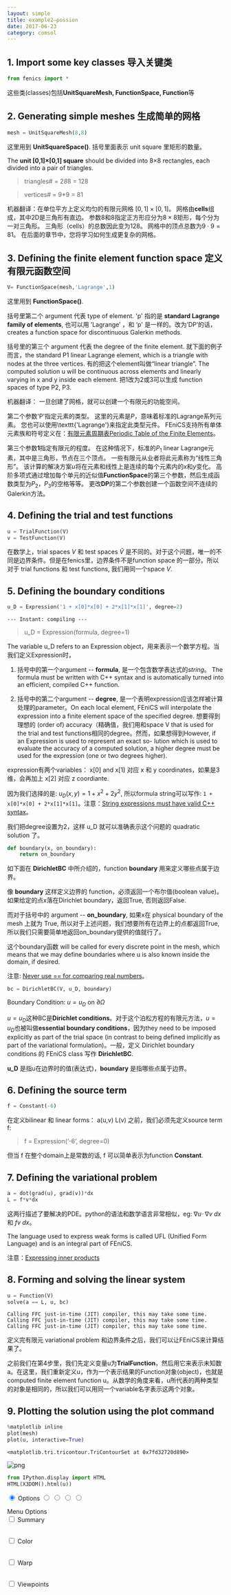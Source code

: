 ```yaml
---
layout: simple
title: example2—possion
date: 2017-06-23
category: comsol
---
```



## 1. Import some key classes 导入关键类


```python
from fenics import *
```

这些类(classes)包括**UnitSquareMesh, FunctionSpace, Function**等

## 2. Generating simple meshes 生成简单的网格


```python
mesh = UnitSquareMesh(8,8)
```

这里用到 **UnitSquareSpace()**. 括号里面表示 unit square 里矩形的数量。

The **unit [0,1]×[0,1] square** should be divided into 8×8 rectangles, each divided into a pair of triangles.

>triangles# = 2*8*8 = 128

>vertices# = 9*9 = 81

机器翻译：在单位平方上定义均匀的有限元网格
$[0,1]\times [0,1]$。 网格由**cells**组成，其中2D是三角形有直边。 
参数8和8指定正方形应分为$8\times 8$矩形，每个分为一对三角形。 
三角形（cells）的总数因此变为128。 网格中的顶点总数为$9\cdot 9=81$。
在后面的章节中，您将学习如何生成更复杂的网格。

## 3. Defining the finite element function space 定义有限元函数空间


```python
V= FunctionSpace(mesh,'Lagrange',1)
```

这里用到 **FunctionSpace()**.

括号里第二个 argument 代表 type of element. 'p' 指的是 **standard Lagrange family of elements**, 也可以用 ’Lagrange’ ，和 ‘p' 是一样的。改为’DP’的话，creates a function space for discontinuous Galerkin methods.

括号里的第三个 argument 代表 the degree of the finite element. 就下面的例子而言，the standard P1 linear Lagrange element, which is a triangle with nodes at the three vertices. 有的把这个element叫做“linear triangle”. The computed solution u will be continuous across elements and linearly varying in x and y inside each element. 把1改为2或3可以生成 function spaces of type P2, P3.

机器翻译：
一旦创建了网格，就可以创建一个有限元的功能空间。

第二个参数'P'指定元素的类型。
这里的元素是$P$，意味着标准的Lagrange系列元素。 
您也可以使用\texttt{'Lagrange'}来指定此类型元件。 
FEniCS支持所有单体元素族和符号定义在：[有限元素周期表Periodic Table of the Finite Elements](https://www.femtable.org)。

第三个参数**1**指定有限元的程度。 在这种情况下，标准的$P_1$ linear Lagrange元素，其中是三角形，节点在三个顶点。 
一些有限元从业者将此元素称为“线性三角形”。
该计算的解决方案$u$将在元素和线性上是连续的每个元素内的$x$和$y$变化。 
高阶多项式通过增加每个单元的近似值**FunctionSpace**的第三个参数，然后生成函数类型为$P_2$，$P_3$的空格等等。
更改**DP**的第二个参数创建一个函数空间不连续的Galerkin方法。

## 4. Defining the trial and test functions


```python
u = TrialFunction(V)
v = TestFunction(V)
```

在数学上，trial spaces $V$ 和 test spaces $\hat V$ 是不同的。对于这个问题，唯一的不同是边界条件。但是在fenics里，边界条件不是function space 的一部分。所以对于 trial functions 和 test functions, 我们用同一个space $V$.

## 5. Defining the boundary conditions


```python
u_D = Expression('1 + x[0]*x[0] + 2*x[1]*x[1]', degree=2)
```

    --- Instant: compiling ---


> u_D = Expression(formula, degree=1)

The variable u_D refers to an Expression object，用来表示一个数学方程。当我们定义Expression时，
1. 括号中的第一个argument -- **formula**, 是一个包含数学表达式的*string*。 The formula must be written with C++ syntax and is automatically turned into an efficient, compiled C++ function.

2. 括号中的第二个argument -- **degree**, 是一个表明expression应该怎样被计算处理的parameter。On each local element, FEniCS will interpolate the expression into a finite element space of the specified degree. 想要得到理想的 (order of) accuracy（精确值，我们用和space V that is used for the trial and test functions相同的degree。然而，如果想得到However, if an Expression is used to represent an exact so- lution which is used to evaluate the accuracy of a computed solution, a higher degree must be used for the expression (one or two degrees higher).

expression有两个variables： x[0] and x[1] 对应 x 和 y coordinates，如果是3维，会再加上 x[2] 对应 z coordiante. 

因为我们选择的是: $u_D(x,y)=1+x^2+2y^2$, 所以formula string可以写作: `1 + x[0]*x[0] + 2*x[1]*x[1]`。注意：[String expressions must have valid C++ syntax](liuxin.in)。

我们把degree设置为2，这样 u_D 就可以准确表示这个问题的 quadratic solution 了。


```python
def boundary(x, on_boundary):
    return on_boundary
```

如下面在 **DirichletBC** 中所介绍的，function **boundary** 用来定义哪些点属于边界。

像 **boundary** 这样定义边界的 function，必须返回一个布尔值(boolean value)。如果给定的点x落在Dirichlet boundary，返回True, 否则返回False.

而对于括号中的 argument -- **on_boundary**, 如果x在 physical boundary of the mesh 上就为 True, 所以对于上述问题，我们想要所有在边界上的点都返回True, 所以我们只需要简单地返回on_boundary提供的值就行了。

这个boundary函数 will be called for every discrete point in the mesh, which means that we may define boundaries where u is also known inside the domain, if desired.

注意: [Never use == for comparing real numbers](liuxin.in)。


```python
bc = DirichletBC(V, u_D, boundary)
```

Boundary Condition: $u = u_D$ on $\partial \Omega$

$u = u_D$这种BC是**Dirichlet conditions**。对于这个泊松方程的有限元方法，$u = u_D$也被叫做**essential boundary conditions**，因为they need to be imposed explicitly as part of the trial space (in contrast to being defined implicitly as part of the variational formulation)。一般，定义 Dirichlet boundary conditions 的 FEniCS class 写作 **DirichletBC**.


**u_D** 是指u在边界时的值(表达式)，**boundary** 是指哪些点属于边界。

## 6. Defining the source term


```python
f = Constant(-6)
```

在定义bilinear 和 linear forms： a(u,v) L(v) 之前，我们必须先定义source term f:
> f = Expression(’-6’, degree=0)

但当 f 在整个domain上是常数的话, f 可以简单表示为function **Constant**.

## 7. Defining the variational problem


```python
a = dot(grad(u), grad(v))*dx
L = f*v*dx
```

这两行描述了要解决的PDE。python的语法和数学语言非常相似，eg:  $\nabla u \!\cdot\!\! \nabla v \ dx$ 和 $fv\ dx$。

The language used to express weak forms is called UFL (Unified Form Language) and is an integral part of FEniCS.

注意：[Expressing inner products](liuxin.in)

## 8. Forming and solving the linear system


```python
u = Function(V)
solve(a == L, u, bc)
```

    Calling FFC just-in-time (JIT) compiler, this may take some time.
    Calling FFC just-in-time (JIT) compiler, this may take some time.
    Calling FFC just-in-time (JIT) compiler, this may take some time.


定义完有限元 variational problem 和边界条件之后，我们可以让FEniCS来计算结果了。

之前我们在第4步里，我们先定义变量u为**TrialFunction**，然后用它来表示未知数a。在这里，我们重新定义u，作为一个表示结果的Function对象(object)，也就是computed finite element function u。从数学的角度来看，u所代表的两种类型的对象是相同的，所以我们可以用同一个variable名字表示这两个对象。

## 9. Plotting the solution using the plot command


```python
%matplotlib inline
plot(mesh)
plot(u, interactive=True)
```




    <matplotlib.tri.tricontour.TriContourSet at 0x7fd32720d890>




![png](http://wx2.sinaimg.cn/mw690/8db2c8cbgy1fhasmtkejmj207a070jrs.jpg)



```python
from IPython.display import HTML 
HTML(X3DOM().html(u))
```




<!DOCTYPE html>
<html>
  <head>
    <meta http-equiv="content-type" content="text/html;charset=UTF-8" />
    <meta name="generator" content="FEniCS/DOLFIN (http://fenicsproject.org)" />
    <title>FEniCS/DOLFIN X3DOM plot</title>
    <script type="text/javascript" src="https://www.x3dom.org/download/x3dom.js"></script>
    <script type="text/javascript" src="https://code.jquery.com/jquery-3.1.0.js"></script>
    <script type="text/javascript" src="https://rawgit.com/plscott/fenics-x3dom/master/x3dom_support.js"></script>
    <link rel="stylesheet" type="text/css" href="https://www.x3dom.org/download/x3dom.css" />
    <link rel="stylesheet" type="text/css" href="https://rawgit.com/plscott/fenics-x3dom/master/x3dom_support.css" />
  </head>
  <body>
    <x3d showStat="false" xmlns="http://www.web3d.org/specifications/x3d-namespace" width="500.000000px" height="400.000000px">
      <scene>
        <shape>
          <appearance>
            <material diffuseColor="1.000000 1.000000 1.000000" emissiveColor="0.000000 0.000000 0.000000" specularColor="0.000000 0.000000 0.000000" ambientIntensity="0" shininess="0.5" transparency="0"></material>
          </appearance>
          <indexedFaceSet solid="false" colorPerVertex="true" coordIndex="0 1 10 -1 0 9 10 -1 1 2 11 -1 1 10 11 -1 2 3 12 -1 2 11 12 -1 3 4 13 -1 3 12 13 -1 4 5 14 -1 4 13 14 -1 5 6 15 -1 5 14 15 -1 6 7 16 -1 6 15 16 -1 7 8 17 -1 7 16 17 -1 9 10 19 -1 9 18 19 -1 10 11 20 -1 10 19 20 -1 11 12 21 -1 11 20 21 -1 12 13 22 -1 12 21 22 -1 13 14 23 -1 13 22 23 -1 14 15 24 -1 14 23 24 -1 15 16 25 -1 15 24 25 -1 16 17 26 -1 16 25 26 -1 18 19 28 -1 18 27 28 -1 19 20 29 -1 19 28 29 -1 20 21 30 -1 20 29 30 -1 21 22 31 -1 21 30 31 -1 22 23 32 -1 22 31 32 -1 23 24 33 -1 23 32 33 -1 24 25 34 -1 24 33 34 -1 25 26 35 -1 25 34 35 -1 27 28 37 -1 27 36 37 -1 28 29 38 -1 28 37 38 -1 29 30 39 -1 29 38 39 -1 30 31 40 -1 30 39 40 -1 31 32 41 -1 31 40 41 -1 32 33 42 -1 32 41 42 -1 33 34 43 -1 33 42 43 -1 34 35 44 -1 34 43 44 -1 36 37 46 -1 36 45 46 -1 37 38 47 -1 37 46 47 -1 38 39 48 -1 38 47 48 -1 39 40 49 -1 39 48 49 -1 40 41 50 -1 40 49 50 -1 41 42 51 -1 41 50 51 -1 42 43 52 -1 42 51 52 -1 43 44 53 -1 43 52 53 -1 45 46 55 -1 45 54 55 -1 46 47 56 -1 46 55 56 -1 47 48 57 -1 47 56 57 -1 48 49 58 -1 48 57 58 -1 49 50 59 -1 49 58 59 -1 50 51 60 -1 50 59 60 -1 51 52 61 -1 51 60 61 -1 52 53 62 -1 52 61 62 -1 54 55 64 -1 54 63 64 -1 55 56 65 -1 55 64 65 -1 56 57 66 -1 56 65 66 -1 57 58 67 -1 57 66 67 -1 58 59 68 -1 58 67 68 -1 59 60 69 -1 59 68 69 -1 60 61 70 -1 60 69 70 -1 61 62 71 -1 61 70 71 -1 63 64 73 -1 63 72 73 -1 64 65 74 -1 64 73 74 -1 65 66 75 -1 65 74 75 -1 66 67 76 -1 66 75 76 -1 67 68 77 -1 67 76 77 -1 68 69 78 -1 68 77 78 -1 69 70 79 -1 69 78 79 -1 70 71 80 -1 70 79 80 -1 ">
            <coordinate point="0 0 0 0.125 0 0 0.25 0 0 0.375 0 0 0.5 0 0 0.625 0 0 0.75 0 0 0.875 0 0 1 0 0 0 0.125 0 0.125 0.125 0 0.25 0.125 0 0.375 0.125 0 0.5 0.125 0 0.625 0.125 0 0.75 0.125 0 0.875 0.125 0 1 0.125 0 0 0.25 0 0.125 0.25 0 0.25 0.25 0 0.375 0.25 0 0.5 0.25 0 0.625 0.25 0 0.75 0.25 0 0.875 0.25 0 1 0.25 0 0 0.375 0 0.125 0.375 0 0.25 0.375 0 0.375 0.375 0 0.5 0.375 0 0.625 0.375 0 0.75 0.375 0 0.875 0.375 0 1 0.375 0 0 0.5 0 0.125 0.5 0 0.25 0.5 0 0.375 0.5 0 0.5 0.5 0 0.625 0.5 0 0.75 0.5 0 0.875 0.5 0 1 0.5 0 0 0.625 0 0.125 0.625 0 0.25 0.625 0 0.375 0.625 0 0.5 0.625 0 0.625 0.625 0 0.75 0.625 0 0.875 0.625 0 1 0.625 0 0 0.75 0 0.125 0.75 0 0.25 0.75 0 0.375 0.75 0 0.5 0.75 0 0.625 0.75 0 0.75 0.75 0 0.875 0.75 0 1 0.75 0 0 0.875 0 0.125 0.875 0 0.25 0.875 0 0.375 0.875 0 0.5 0.875 0 0.625 0.875 0 0.75 0.875 0 0.875 0.875 0 1 0.875 0 0 1 0 0.125 1 0 0.25 1 0 0.375 1 0 0.5 1 0 0.625 1 0 0.75 1 0 0.875 1 0 1 1 0 "></coordinate>
            <metadata min_value="1.000000" max_value="4.000000" color_map="0.000000 0.000000 1.000000 0.000000 0.000062 0.999908 0.000002 0.000246 0.999635 0.000006 0.000554 0.999183 0.000015 0.000984 0.998554 0.000030 0.001537 0.997753 0.000051 0.002213 0.996781 0.000081 0.003012 0.995642 0.000121 0.003933 0.994339 0.000171 0.004976 0.992873 0.000234 0.006142 0.991248 0.000311 0.007429 0.989467 0.000402 0.008839 0.987532 0.000510 0.010369 0.985446 0.000635 0.012021 0.983211 0.000778 0.013793 0.980831 0.000942 0.015686 0.978308 0.001126 0.017699 0.975644 0.001332 0.019831 0.972843 0.001562 0.022084 0.969907 0.001816 0.024455 0.966837 0.002096 0.026944 0.963638 0.002402 0.029552 0.960311 0.002737 0.032277 0.956860 0.003099 0.035119 0.953285 0.003492 0.038077 0.949591 0.003916 0.041152 0.945780 0.004371 0.044342 0.941853 0.004859 0.047646 0.937814 0.005382 0.051065 0.933664 0.005939 0.054597 0.929407 0.006531 0.058242 0.925044 0.007161 0.061999 0.920579 0.007828 0.065868 0.916013 0.008533 0.069847 0.911348 0.009278 0.073936 0.906588 0.010063 0.078134 0.901734 0.010890 0.082441 0.896788 0.011758 0.086855 0.891754 0.012668 0.091375 0.886632 0.013623 0.096002 0.881426 0.014621 0.100733 0.876138 0.015665 0.105568 0.870769 0.016754 0.110507 0.865323 0.017890 0.115547 0.859800 0.019073 0.120688 0.854204 0.020304 0.125930 0.848537 0.021583 0.131270 0.842800 0.022912 0.136708 0.836996 0.024291 0.142243 0.831126 0.025720 0.147874 0.825194 0.027200 0.153600 0.819200 0.028732 0.159419 0.813147 0.030316 0.165331 0.807038 0.031953 0.171333 0.800873 0.033643 0.177426 0.794655 0.035387 0.183607 0.788386 0.037185 0.189875 0.782068 0.039039 0.196230 0.775703 0.040947 0.202670 0.769292 0.042911 0.209193 0.762838 0.044932 0.215798 0.756343 0.047009 0.222484 0.749808 0.049143 0.229250 0.743235 0.051335 0.236093 0.736626 0.053584 0.243013 0.729983 0.055891 0.250008 0.723307 0.058257 0.257077 0.716601 0.060681 0.264217 0.709867 0.063165 0.271428 0.703105 0.065708 0.278709 0.696318 0.068311 0.286056 0.689507 0.070973 0.293470 0.682674 0.073695 0.300947 0.675821 0.076478 0.308487 0.668950 0.079321 0.316088 0.662061 0.082225 0.323748 0.655157 0.085190 0.331466 0.648240 0.088216 0.339239 0.641310 0.091302 0.347066 0.634370 0.094450 0.354946 0.627420 0.097660 0.362876 0.620464 0.100930 0.370854 0.613501 0.104262 0.378879 0.606534 0.107656 0.386949 0.599564 0.111111 0.395062 0.592593 0.114628 0.403216 0.585621 0.118206 0.411408 0.578651 0.121845 0.419638 0.571684 0.125546 0.427903 0.564721 0.129309 0.436202 0.557764 0.133132 0.444531 0.550814 0.137017 0.452889 0.543872 0.140963 0.461274 0.536940 0.144970 0.469685 0.530019 0.149038 0.478117 0.523110 0.153167 0.486571 0.516215 0.157356 0.495043 0.509335 0.161605 0.503531 0.502470 0.165914 0.512033 0.495624 0.170283 0.520546 0.488796 0.174712 0.529069 0.481987 0.179200 0.537600 0.475200 0.183747 0.546135 0.468435 0.188353 0.554673 0.461693 0.193017 0.563212 0.454975 0.197740 0.571748 0.448283 0.202520 0.580279 0.441618 0.207358 0.588804 0.434981 0.212252 0.597319 0.428372 0.217203 0.605823 0.421793 0.222211 0.614312 0.415245 0.227274 0.622784 0.408728 0.232392 0.631237 0.402245 0.237566 0.639668 0.395796 0.242793 0.648074 0.389381 0.248075 0.656453 0.383002 0.253410 0.664803 0.376660 0.258797 0.673120 0.370355 0.264237 0.681402 0.364089 0.269729 0.689647 0.357862 0.275271 0.697851 0.351676 0.280864 0.706012 0.345530 0.286507 0.714127 0.339426 0.292199 0.722193 0.333366 0.297940 0.730207 0.327348 0.303729 0.738168 0.321375 0.309565 0.746071 0.315447 0.315447 0.753914 0.309565 0.321375 0.761694 0.303729 0.327348 0.769408 0.297940 0.333366 0.777053 0.292199 0.339426 0.784627 0.286507 0.345530 0.792126 0.280864 0.351676 0.799547 0.275271 0.357862 0.806887 0.269729 0.364089 0.814143 0.264237 0.370355 0.821313 0.258797 0.376660 0.828392 0.253410 0.383002 0.835378 0.248075 0.389381 0.842268 0.242793 0.395796 0.849058 0.237566 0.402245 0.855746 0.232392 0.408728 0.862328 0.227274 0.415245 0.868801 0.222211 0.421793 0.875161 0.217203 0.428372 0.881406 0.212252 0.434981 0.887531 0.207358 0.441618 0.893535 0.202520 0.448283 0.899413 0.197740 0.454975 0.905162 0.193017 0.461693 0.910778 0.188353 0.468435 0.916259 0.183747 0.475200 0.921600 0.179200 0.481987 0.926799 0.174712 0.488796 0.931851 0.170283 0.495624 0.936754 0.165914 0.502470 0.941503 0.161605 0.509335 0.946096 0.157356 0.516215 0.950528 0.153167 0.523110 0.954797 0.149038 0.530019 0.958898 0.144970 0.536940 0.962827 0.140963 0.543872 0.966582 0.137017 0.550814 0.970158 0.133132 0.557764 0.973552 0.129309 0.564721 0.976759 0.125546 0.571684 0.979777 0.121845 0.578651 0.982602 0.118206 0.585621 0.985229 0.114628 0.592593 0.987654 0.111111 0.599564 0.989875 0.107656 0.606534 0.991887 0.104262 0.613501 0.993686 0.100930 0.620464 0.995268 0.097660 0.627420 0.996630 0.094450 0.634370 0.997767 0.091302 0.641310 0.998675 0.088216 0.648240 0.999351 0.085190 0.655157 0.999790 0.082225 0.662061 0.999988 0.079321 0.668950 0.999942 0.076478 0.675821 0.999646 0.073695 0.682674 0.999098 0.070973 0.689507 0.998292 0.068311 0.696318 0.997226 0.065708 0.703105 0.995893 0.063165 0.709867 0.994291 0.060681 0.716601 0.992415 0.058257 0.723307 0.990261 0.055891 0.729983 0.987825 0.053584 0.736626 0.985101 0.051335 0.743235 0.982087 0.049143 0.749808 0.978777 0.047009 0.756343 0.975167 0.044932 0.762838 0.971253 0.042911 0.769292 0.967030 0.040947 0.775703 0.962494 0.039039 0.782068 0.957641 0.037185 0.788386 0.952466 0.035387 0.794655 0.946964 0.033643 0.800873 0.941131 0.031953 0.807038 0.934962 0.030316 0.813147 0.928454 0.028732 0.819200 0.921600 0.027200 0.825194 0.914397 0.025720 0.831126 0.906840 0.024291 0.836996 0.898924 0.022912 0.842800 0.890645 0.021583 0.848537 0.881998 0.020304 0.854204 0.872978 0.019073 0.859800 0.863580 0.017890 0.865323 0.853800 0.016754 0.870769 0.843633 0.015665 0.876138 0.833074 0.014621 0.881426 0.822118 0.013623 0.886632 0.810760 0.012668 0.891754 0.798995 0.011758 0.896788 0.786820 0.010890 0.901734 0.774227 0.010063 0.906588 0.761213 0.009278 0.911348 0.747773 0.008533 0.916013 0.733901 0.007828 0.920579 0.719593 0.007161 0.925044 0.704843 0.006531 0.929407 0.689647 0.005939 0.933664 0.673999 0.005382 0.937814 0.657894 0.004859 0.941853 0.641328 0.004371 0.945780 0.624294 0.003916 0.949591 0.606788 0.003492 0.953285 0.588804 0.003099 0.956860 0.570338 0.002737 0.960311 0.551383 0.002402 0.963638 0.531936 0.002096 0.966837 0.511990 0.001816 0.969907 0.491539 0.001562 0.972843 0.470580 0.001332 0.975644 0.449106 0.001126 0.978308 0.427112 0.000942 0.980831 0.404593 0.000778 0.983211 0.381543 0.000635 0.985446 0.357956 0.000510 0.987532 0.333828 0.000402 0.989467 0.309152 0.000311 0.991248 0.283924 0.000234 0.992873 0.258137 0.000171 0.994339 0.231786 0.000121 0.995642 0.204865 0.000081 0.996781 0.177370 0.000051 0.997753 0.149293 0.000030 0.998554 0.120631 0.000015 0.999183 0.091375 0.000006 0.999635 0.061523 0.000002 0.999908 0.031066 0.000000 1.000000 0.000000 0.000000 " indices="0 1 5 11 21 33 47 65 85 2 3 7 14 23 35 50 67 87 10 11 15 22 31 43 58 75 95 23 25 29 35 45 57 71 88 108 42 43 47 54 63 75 90 107 127 66 67 71 78 87 99 114 131 151 95 96 100 107 116 128 143 160 180 130 131 135 142 151 163 177 195 215 170 171 175 181 191 203 217 235 255 "></metadata>
          </indexedFaceSet>
        </shape>
        <shape>
          <appearance>
            <material emissiveColor="0.000000 0.000000 0.000000" specularColor="0.000000 0.000000 0.000000" ambientIntensity="0" shininess="0.5" transparency="0"></material>
          </appearance>
          <indexedLineSet solid="false" colorPerVertex="false" coordIndex="0 1 -1 0 9 -1 0 10 -1 1 2 -1 1 10 -1 1 11 -1 2 3 -1 2 11 -1 2 12 -1 3 4 -1 3 12 -1 3 13 -1 4 5 -1 4 13 -1 4 14 -1 5 6 -1 5 14 -1 5 15 -1 6 7 -1 6 15 -1 6 16 -1 7 8 -1 7 16 -1 7 17 -1 8 17 -1 9 10 -1 9 18 -1 9 19 -1 10 11 -1 10 19 -1 10 20 -1 11 12 -1 11 20 -1 11 21 -1 12 13 -1 12 21 -1 12 22 -1 13 14 -1 13 22 -1 13 23 -1 14 15 -1 14 23 -1 14 24 -1 15 16 -1 15 24 -1 15 25 -1 16 17 -1 16 25 -1 16 26 -1 17 26 -1 18 19 -1 18 27 -1 18 28 -1 19 20 -1 19 28 -1 19 29 -1 20 21 -1 20 29 -1 20 30 -1 21 22 -1 21 30 -1 21 31 -1 22 23 -1 22 31 -1 22 32 -1 23 24 -1 23 32 -1 23 33 -1 24 25 -1 24 33 -1 24 34 -1 25 26 -1 25 34 -1 25 35 -1 26 35 -1 27 28 -1 27 36 -1 27 37 -1 28 29 -1 28 37 -1 28 38 -1 29 30 -1 29 38 -1 29 39 -1 30 31 -1 30 39 -1 30 40 -1 31 32 -1 31 40 -1 31 41 -1 32 33 -1 32 41 -1 32 42 -1 33 34 -1 33 42 -1 33 43 -1 34 35 -1 34 43 -1 34 44 -1 35 44 -1 36 37 -1 36 45 -1 36 46 -1 37 38 -1 37 46 -1 37 47 -1 38 39 -1 38 47 -1 38 48 -1 39 40 -1 39 48 -1 39 49 -1 40 41 -1 40 49 -1 40 50 -1 41 42 -1 41 50 -1 41 51 -1 42 43 -1 42 51 -1 42 52 -1 43 44 -1 43 52 -1 43 53 -1 44 53 -1 45 46 -1 45 54 -1 45 55 -1 46 47 -1 46 55 -1 46 56 -1 47 48 -1 47 56 -1 47 57 -1 48 49 -1 48 57 -1 48 58 -1 49 50 -1 49 58 -1 49 59 -1 50 51 -1 50 59 -1 50 60 -1 51 52 -1 51 60 -1 51 61 -1 52 53 -1 52 61 -1 52 62 -1 53 62 -1 54 55 -1 54 63 -1 54 64 -1 55 56 -1 55 64 -1 55 65 -1 56 57 -1 56 65 -1 56 66 -1 57 58 -1 57 66 -1 57 67 -1 58 59 -1 58 67 -1 58 68 -1 59 60 -1 59 68 -1 59 69 -1 60 61 -1 60 69 -1 60 70 -1 61 62 -1 61 70 -1 61 71 -1 62 71 -1 63 64 -1 63 72 -1 63 73 -1 64 65 -1 64 73 -1 64 74 -1 65 66 -1 65 74 -1 65 75 -1 66 67 -1 66 75 -1 66 76 -1 67 68 -1 67 76 -1 67 77 -1 68 69 -1 68 77 -1 68 78 -1 69 70 -1 69 78 -1 69 79 -1 70 71 -1 70 79 -1 70 80 -1 71 80 -1 72 73 -1 73 74 -1 74 75 -1 75 76 -1 76 77 -1 77 78 -1 78 79 -1 79 80 -1 ">
            <coordinate point="0 0 0 0.125 0 0 0.25 0 0 0.375 0 0 0.5 0 0 0.625 0 0 0.75 0 0 0.875 0 0 1 0 0 0 0.125 0 0.125 0.125 0 0.25 0.125 0 0.375 0.125 0 0.5 0.125 0 0.625 0.125 0 0.75 0.125 0 0.875 0.125 0 1 0.125 0 0 0.25 0 0.125 0.25 0 0.25 0.25 0 0.375 0.25 0 0.5 0.25 0 0.625 0.25 0 0.75 0.25 0 0.875 0.25 0 1 0.25 0 0 0.375 0 0.125 0.375 0 0.25 0.375 0 0.375 0.375 0 0.5 0.375 0 0.625 0.375 0 0.75 0.375 0 0.875 0.375 0 1 0.375 0 0 0.5 0 0.125 0.5 0 0.25 0.5 0 0.375 0.5 0 0.5 0.5 0 0.625 0.5 0 0.75 0.5 0 0.875 0.5 0 1 0.5 0 0 0.625 0 0.125 0.625 0 0.25 0.625 0 0.375 0.625 0 0.5 0.625 0 0.625 0.625 0 0.75 0.625 0 0.875 0.625 0 1 0.625 0 0 0.75 0 0.125 0.75 0 0.25 0.75 0 0.375 0.75 0 0.5 0.75 0 0.625 0.75 0 0.75 0.75 0 0.875 0.75 0 1 0.75 0 0 0.875 0 0.125 0.875 0 0.25 0.875 0 0.375 0.875 0 0.5 0.875 0 0.625 0.875 0 0.75 0.875 0 0.875 0.875 0 1 0.875 0 0 1 0 0.125 1 0 0.25 1 0 0.375 1 0 0.5 1 0 0.625 1 0 0.75 1 0 0.875 1 0 1 1 0 "></coordinate>
          </indexedLineSet>
        </shape>
        <viewpoint id="default" position="1.914214 1.914214 1.414214" orientation="-0.7071067812 0.7071067812 0 1" fieldOfView="0.785398" centerOfRotation="0.500000 0.500000 0.000000" zNear="-1" zFar="-1"></viewpoint>
        <viewpoint id="top" position="0.500000 2.500000 0.000000" orientation="-1 0 0 1.5707963267948" fieldOfView="0.785398" centerOfRotation="0.500000 0.500000 0.000000" zNear="-1" zFar="-1"></viewpoint>
        <viewpoint id="bottom" position="0.500000 -1.500000 0.000000" orientation="1 0 0 1.5707963267948" fieldOfView="0.785398" centerOfRotation="0.500000 0.500000 0.000000" zNear="-1" zFar="-1"></viewpoint>
        <viewpoint id="left" position="2.500000 0.500000 0.000000" orientation="0 1 0 1.5707963267948" fieldOfView="0.785398" centerOfRotation="0.500000 0.500000 0.000000" zNear="-1" zFar="-1"></viewpoint>
        <viewpoint id="right" position="-1.500000 0.500000 0.000000" orientation="0 -1 0 1.5707963267948" fieldOfView="0.785398" centerOfRotation="0.500000 0.500000 0.000000" zNear="-1" zFar="-1"></viewpoint>
        <viewpoint id="back" position="0.500000 0.500000 -2.000000" orientation="0 1 0 3.1415926535898" fieldOfView="0.785398" centerOfRotation="0.500000 0.500000 0.000000" zNear="-1" zFar="-1"></viewpoint>
        <viewpoint id="front" position="0.500000 0.500000 2.000000" orientation="0 0 0 1" fieldOfView="0.785398" centerOfRotation="0.500000 0.500000 0.000000" zNear="-1" zFar="-1"></viewpoint>
        <background skyColor="0.950000 0.950000 0.950000"></background>
        <directionalLight ambientIntensity="0" intensity="1"></directionalLight>
      </scene>
    </x3d>
    <div id="menu"><form id="menu-items"><input type="radio" id="button-options" name="menu" checked="" />
        <label for="button-options">Options</label>
        <input type="radio" id="button-summary" name="menu" />
        <label for="button-summary" style="display: none;">Summary</label>
        <input type="radio" id="button-color" name="menu" />
        <label for="button-color" style="display: none;">Color</label>
        <input type="radio" id="button-warp" name="menu" />
        <label for="button-warp" style="display: none;">Warp</label>
        <input type="radio" id="button-viewpoints" name="menu" />
        <label for="button-viewpoints" style="display: none;">Viewpoints</label>
      </form>
      <div id="menu-content"><div id="content-options" for="button-options"><span>Menu Options</span>
          <br />
          <form class="options"><input type="checkbox" id="select-summary" />
            <label for="select-summary">Summary</label>
          </form>
          <br />
          <form class="options"><input type="checkbox" id="select-color" />
            <label for="select-color">Color</label>
          </form>
          <br />
          <form class="options"><input type="checkbox" id="select-warp" />
            <label for="select-warp">Warp</label>
          </form>
          <br />
          <form class="options"><input type="checkbox" id="select-viewpoints" />
            <label for="select-viewpoints">Viewpoints</label>
          </form>
        </div>
        <div id="content-summary" for="button-summary" hidden="">Number of vertices: 81<br />Number of cells: 128</div>
        <div id="content-color" for="button-color" hidden=""><form>
            <input id="color-checkbox" type="checkbox" checked="" />
            <label for="color-checkbox">Show Color</label>
          </form>Current Color Map:<br />
          <span id="min-color-value"></span>
          <span id="color-map"></span>
          <span id="max-color-value"></span>
        </div>
        <div id="content-warp" for="button-warp" hidden=""><form>
            <input id="warp-checkbox" type="checkbox" />
            <label for="warp-checkbox">Warp By Scalar</label>
            <br />
            <input id="warp-slider" type="range" min="0" max="5" step="0.01" value="1" disabled="" />
            <br />
            <label id="warp-slider-val" for="warp-slider">1</label>
          </form>
        </div>
        <div id="content-viewpoints" for="button-viewpoints" hidden=""><span>Viewpoint Options</span>
          <br />
          <button class="viewpoint">front</button>
          <button class="viewpoint">back</button>
          <button class="viewpoint">left</button>
          <br />
          <button class="viewpoint">right</button>
          <button class="viewpoint">top</button>
          <button class="viewpoint">bottom</button>
        </div>
      </div>
    </div>
  </body>
</html>





```python

```
